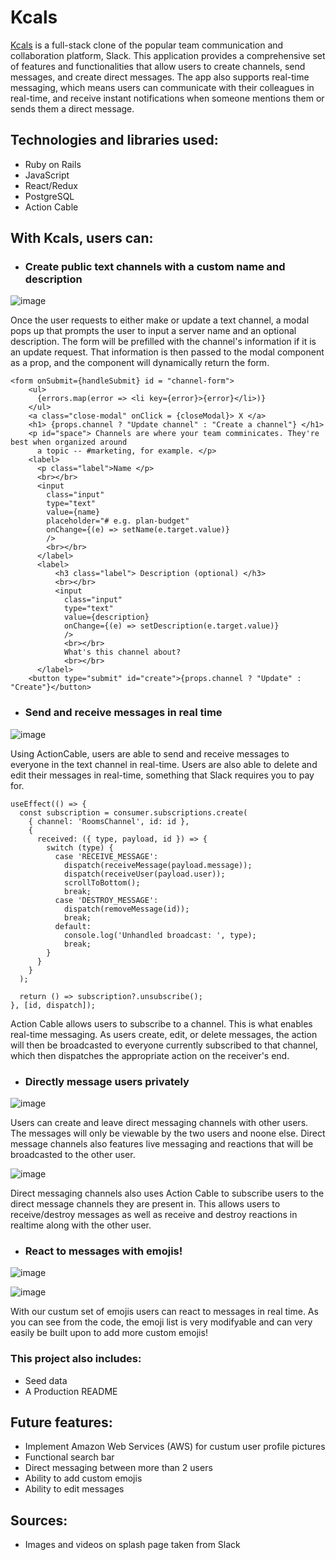# Kcals

[Kcals](https://kcals.onrender.com/) is a full-stack clone of the popular team communication and collaboration platform, Slack. This application provides a comprehensive set of features and functionalities that allow users to create channels, send messages, and create direct messages. The app also supports real-time messaging, which means users can communicate with their colleagues in real-time, and receive instant notifications when someone mentions them or sends them a direct message.


## Technologies and libraries used:

  - Ruby on Rails
  - JavaScript
  - React/Redux
  - PostgreSQL
  - Action Cable

## With Kcals, users can:

 - ### Create public text channels with a custom name and description
  
  ![image](https://user-images.githubusercontent.com/30753677/233995448-31456909-e16d-47c1-be7e-4ad0a747bb26.png)
  
   
  Once the user requests to either make or update a text channel, a modal pops up that prompts the user to input a server name and an optional description. The form will be prefilled with the channel's information if it is an update request. That information is then passed to the modal component as a prop, and the component will dynamically return the form.
  
  ```
  <form onSubmit={handleSubmit} id = "channel-form">
      <ul>
        {errors.map(error => <li key={error}>{error}</li>)}
      </ul>
      <a class="close-modal" onClick = {closeModal}> X </a>
      <h1> {props.channel ? "Update channel" : "Create a channel"} </h1>
      <p id="space"> Channels are where your team comminicates. They're best when organized around
        a topic -- #marketing, for example. </p>
      <label>
        <p class="label">Name </p>
        <br></br>
        <input
          class="input"
          type="text"
          value={name}
          placeholder="# e.g. plan-budget"
          onChange={(e) => setName(e.target.value)}
          />
          <br></br>
        </label>
        <label>
            <h3 class="label"> Description (optional) </h3>
            <br></br>
            <input
              class="input"
              type="text"
              value={description}
              onChange={(e) => setDescription(e.target.value)}
              />
              <br></br>
              What's this channel about?
              <br></br>
        </label>
      <button type="submit" id="create">{props.channel ? "Update" : "Create"}</button>
  ```
  
 - ### Send and receive messages in real time
  
  ![image](https://user-images.githubusercontent.com/30753677/236091110-1c3369a5-8310-41e4-92ea-3255818a9137.png)

  
  Using ActionCable, users are able to send and receive messages to everyone in the text channel in real-time. Users are also able to delete and edit their messages in real-time, something that Slack requires you to pay for.
  
  ```
  useEffect(() => {
    const subscription = consumer.subscriptions.create(
      { channel: 'RoomsChannel', id: id },
      {
        received: ({ type, payload, id }) => {
          switch (type) {
            case 'RECEIVE_MESSAGE':
              dispatch(receiveMessage(payload.message));
              dispatch(receiveUser(payload.user));
              scrollToBottom();
              break;
            case 'DESTROY_MESSAGE':
              dispatch(removeMessage(id));
              break;
            default:
              console.log('Unhandled broadcast: ', type);
              break;
          }
        }
      }
    );

    return () => subscription?.unsubscribe();
  }, [id, dispatch]);
  ```
  
  Action Cable allows users to subscribe to a channel. This is what enables real-time messaging. As users create, edit, or delete messages, the action will then be broadcasted to everyone currently subscribed to that channel, which then dispatches the appropriate action on the receiver's end.

- ### Directly message users privately

![image](https://user-images.githubusercontent.com/30753677/236104847-e359f41b-10b9-416e-a049-b3ce3e6bc3e5.png)

  Users can create and leave direct messaging channels with other users. The messages will only be viewable by the two users and noone else. Direct message channels also features live messaging and reactions that will be broadcasted to the other user.

![image](https://user-images.githubusercontent.com/30753677/235471777-79f51f51-b76f-496b-914c-db383ef11c03.png)

Direct messaging channels also uses Action Cable to subscribe users to the direct message channels they are present in. This allows users to receive/destroy messages as well as receive and destroy reactions in realtime along with the other user.

- ### React to messages with emojis!

![image](https://user-images.githubusercontent.com/30753677/235472580-92cf8fa3-5ec7-4227-8315-2e67ed5a4049.png)

![image](https://user-images.githubusercontent.com/30753677/235472731-34fa0853-0e02-4144-8887-dbbe32eaed31.png)


With our custum set of emojis users can react to messages in real time. As you can see from the code, the emoji list is very modifyable and can very easily be built upon to add more custom emojis!

### This project also includes:

- Seed data
- A Production README

## Future features:

- Implement Amazon Web Services (AWS) for custum user profile pictures
- Functional search bar
- Direct messaging between more than 2 users
- Ability to add custom emojis
- Ability to edit messages 

## Sources:

- Images and videos on splash page taken from Slack
